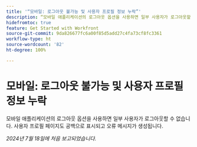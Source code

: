 ```yaml
---
title: '“모바일: 로그아웃 불가능 및 사용자 프로필 정보 누락”'
description: “모바일 애플리케이션의 로그아웃 옵션을 사용하면 일부 사용자가 로그아웃할 수 없습니다. 사용자 프로필 페이지도 공백으로 표시되고 오류 메시지가 생성됩니다.”
hidefromtoc: true
feature: Get Started with Workfront
source-git-commit: 9da826677fc6a00f85d5add27c4fa73cf8fc3361
workflow-type: ht
source-wordcount: '82'
ht-degree: 100%

---
```



# 모바일: 로그아웃 불가능 및 사용자 프로필 정보 누락

모바일 애플리케이션의 로그아웃 옵션을 사용하면 일부 사용자가 로그아웃할 수 없습니다. 사용자 프로필 페이지도 공백으로 표시되고 오류 메시지가 생성됩니다.

_2024년 7월 18일에 처음 보고되었습니다._
